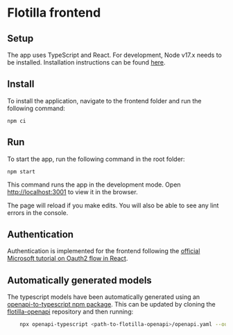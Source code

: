 # Flotilla frontend

## Setup

The app uses TypeScript and React. For development, Node v17.x needs to be installed. Installation instructions can be found [here](https://github.com/nodesource/distributions/blob/master/README.md).

## Install

To install the application, navigate to the frontend folder and run the following command:

```
npm ci
```

## Run

To start the app, run the following command in the root folder:

```
npm start
```

This command runs the app in the development mode. Open [http://localhost:3001](http://localhost:3001) to view it in the browser.

The page will reload if you make edits. You will also be able to see any lint errors in the console.

## Authentication

Authentication is implemented for the frontend following the [official Microsoft tutorial on Oauth2 flow in React](https://docs.microsoft.com/en-us/azure/active-directory/develop/tutorial-v2-react).


## Automatically generated models

The typescript models have been automatically generated using an [openapi-to-typescript npm package](https://www.npmjs.com/package/openapi-typescript).
This can be updated by cloning the [flotilla-openapi](https://github.com/equinor/flotilla-openapi) repository and then running:

```bash
    npx openapi-typescript <path-to-flotilla-openapi>/openapi.yaml --output ./src/models/schema.ts
```
